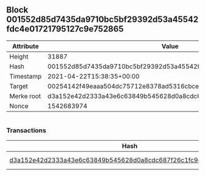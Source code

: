 ## Block 001552d85d7435da9710bc5bf29392d53a45542fdc4e01721795127c9e752865

Attribute | Value
--- | ---
Height | 31887
Hash | 001552d85d7435da9710bc5bf29392d53a45542fdc4e01721795127c9e752865
Timestamp | 2021-04-22T15:38:35+00:00
Target | 00254142f49eaaa504dc75712e8378ad5316cbcead634704b3734b6271167cc4
Merke root | d3a152e42d2333a43e6c63849b545628d0a8cdc687f26c1fc94bb5f7d42bb1db
Nonce | 1542683974

```

```

### Transactions

Hash | Amount
--- | ---
[d3a152e42d2333a43e6c63849b545628d0a8cdc687f26c1fc94bb5f7d42bb1db](d3a152e42d2333a43e6c63849b545628d0a8cdc687f26c1fc94bb5f7d42bb1db.md) | 10.00000000 SKEPTI 
